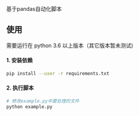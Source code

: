 基于pandas自动化脚本

## 使用
需要运行在 python 3.6 以上版本（其它版本暂未测试)
#### 1. 安装依赖
```bash
pip install --user -r requirements.txt
```
#### 2. 执行脚本
```bash
# 修改example.py中要处理的文件
python example.py
```
